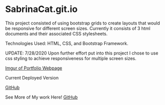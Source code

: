# SabrinaCat.git.io
This project consisted of using bootstrap grids to create layouts that would be responsive for different screen sizes. Currently it consists of 3 html documents and their associated CSS stylesheets.

Technologies Used: HTML, CSS, and Bootstrap Framework.

UPDATE: 7/28/2020 Upon further effort put into this project I chose to use css styling to achieve responsiveness for multiple screen sizes.

[Imgur of Portfolio Webpage](https://i.imgur.com/OsZwIyc.png)

Current Deployed Version

[GitHub](https://github.com/SabrinaCat)

See More of My work Here!
[GitHub](https://github.com/SabrinaCat)












